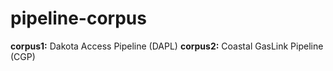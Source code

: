 # pipeline-corpus

**corpus1:** Dakota Access Pipeline (DAPL)
**corpus2:** Coastal GasLink Pipeline (CGP)
